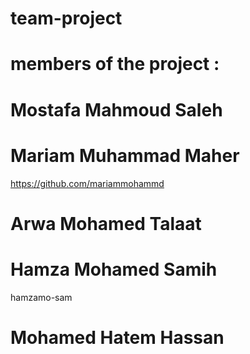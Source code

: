 # team-project


# members of the project :


# Mostafa Mahmoud Saleh


# Mariam Muhammad Maher
https://github.com/mariammohammd

# Arwa Mohamed Talaat


# Hamza Mohamed Samih
hamzamo-sam

# Mohamed Hatem Hassan
